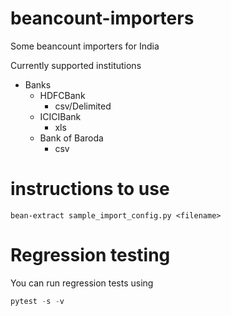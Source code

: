 # beancount-importers
Some beancount importers for India

Currently supported institutions
- Banks
    - HDFCBank
        - csv/Delimited
    - ICICIBank
        - xls
    - Bank of Baroda
        - csv

# instructions to use
```
bean-extract sample_import_config.py <filename>
```

# Regression testing
You can run regression tests using

```python
pytest -s -v
```